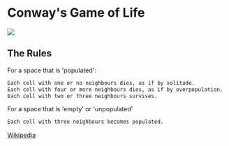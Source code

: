 # Conway's Game of Life

![](https://media.giphy.com/media/du2kel3rEoDiqhpKYa/giphy.gif)

## The Rules
For a space that is 'populated':
```bash
Each cell with one or no neighbours dies, as if by solitude.
Each cell with four or more neighbours dies, as if by overpopulation.
Each cell with two or three neighbours survives.
```
For a space that is 'empty' or 'unpopulated'
```bash
Each cell with three neighbours becomes populated.
```

[Wikipedia](https://en.wikipedia.org/wiki/Conway%27s_Game_of_Life)
